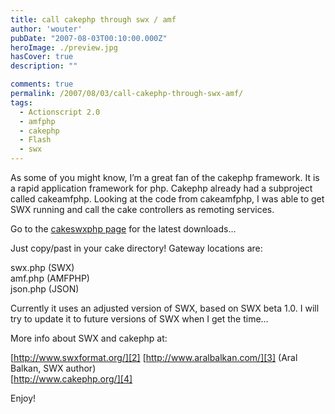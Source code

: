 ```yaml
---
title: call cakephp through swx / amf
author: 'wouter'
pubDate: "2007-08-03T00:10:00.000Z"
heroImage: ./preview.jpg
hasCover: true
description: ""

comments: true
permalink: /2007/08/03/call-cakephp-through-swx-amf/
tags:
  - Actionscript 2.0
  - amfphp
  - cakephp
  - Flash
  - swx
---
```

As some of you might know, I’m a great fan of the cakephp framework. It is a rapid application framework for php. Cakephp already had a subproject called cakeamfphp. Looking at the code from cakeamfphp, I was able to get SWX running and call the cake controllers as remoting services.

Go to the [cakeswxphp page][1] for the latest downloads…

Just copy/past in your cake directory! Gateway locations are:

swx.php (SWX)  
amf.php (AMFPHP)  
json.php (JSON)

Currently it uses an adjusted version of SWX, based on SWX beta 1.0. I will try to update it to future versions of SWX when I get the time…

More info about SWX and cakephp at:

[http://www.swxformat.org/][2]
[http://www.aralbalkan.com/][3] (Aral Balkan, SWX author)  
[http://www.cakephp.org/][4]

Enjoy!

 [1]: /cakeswxphp
 [2]: http://www.swxformat.org/
 [3]: http://www.aralbalkan.com/
 [4]: http://www.cakephp.org/